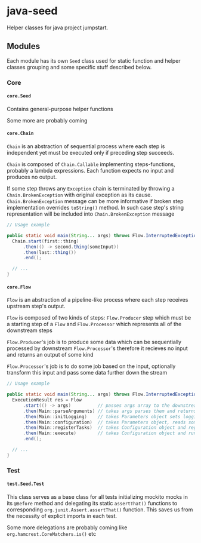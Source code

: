 java-seed
=========

Helper classes for java project jumpstart.

Modules
-------
Each module has its own `Seed` class used for static function and
helper classes grouping and some specific stuff described below.

### Core

#### `core.Seed`
Contains general-purpose helper functions

Some more are probably coming


#### `core.Chain`
`Chain` is an abstraction of sequential process where each step is
independent yet must be executed only if preceding step succeeds.

`Chain` is composed of `Chain.Callable` implementing steps-functions,
probably a lambda expressions. Each function expects no input and produces no output.

If some step throws any `Exception` chain is terminated by throwing a
`Chain.BrokenException` with original exception as its cause. `Chain.BrokenException`
message can be more informative if broken step implementation overrides `toString()`
method. In such case step's string representation will be included into
`Chain.BrokenException` message

```java
// Usage example

public static void main(String... args) throws Flow.InterruptedException {
  Chain.start(first::thing)
      .then(() -> second.thing(someInput))
      .then(last::thing())
      .end();

  // ...
}
```

#### `core.Flow`
`Flow` is an abstraction of a pipeline-like process where each step receives
upstream step's output.

`Flow` is composed of two kinds of steps: `Flow.Producer` step which must be a
starting step of a `Flow` and `Flow.Processor` which represents all of the downstream steps

`Flow.Producer`'s job is to produce some data which can be sequentially processed
by downstream `Flow.Processor`'s therefore it recieves no input and returns an output
of some kind

`Flow.Processor`'s job is to do some job based on the input, optionally transform this input and
pass some data further down the stream

```java
// Usage example

public static void main(String... args) throws Flow.InterruptedException {
  ExecutionResult res = Flow
      .start(() -> args)          // passes args array to the downstream step
      .then(Main::parseArguments) // takes args parses them and returns Parameters object
      .then(Main::initLogging)    // takes Parameters object sets logging up and passes Parameters object further
      .then(Main::configuration)  // takes Parameters object, reads some defaults and constructs Configuration object
      .then(Main::registerTasks)  // takes Configuration object and registers some tasks passing Configuration further
      .then(Main::execute)        // takes Configuration object and runs some tasks producing ExecutionResult
      .end();

  // ...
}
```


### Test

#### `test.Seed.Test`

This class serves as a base class for all tests initializing mockito mocks in
its `@Before` method and delegating its static `assertThat()` functions to corresponding
`org.junit.Assert.assertThat()` function. This saves us from the necessity of explicit imports
in each test.

Some more delegations are probably coming like `org.hamcrest.CoreMatchers.is()` etc

